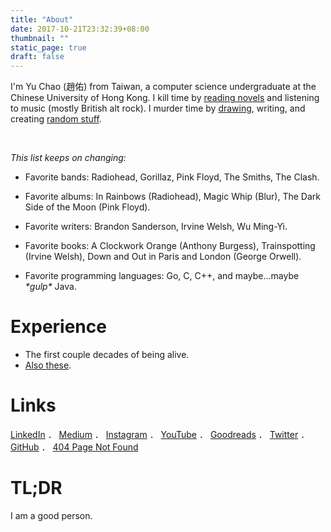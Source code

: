 ```yaml
---
title: "About"
date: 2017-10-21T23:32:39+08:00
thumbnail: ""
static_page: true
draft: false
---
```


I'm Yu Chao (趙佑) from Taiwan, a computer science undergraduate at the Chinese University of Hong Kong. I kill time by [reading novels](https://www.goodreads.com/author/show/18427549.Yu_Chao) and listening to music (mostly British alt rock). I murder time by [drawing](https://www.instagram.com/yuchao.jpg/), writing, and creating [random stuff](/projects).

<br />

*This list keeps on changing:*

* Favorite bands: Radiohead, Gorillaz, Pink Floyd, The Smiths, The Clash.

* Favorite albums: In Rainbows (Radiohead), Magic Whip (Blur), The Dark Side of the Moon (Pink Floyd).

* Favorite writers: Brandon Sanderson, Irvine Welsh, Wu Ming-Yi.

* Favorite books: A Clockwork Orange (Anthony Burgess), Trainspotting (Irvine Welsh), Down and Out in Paris and London (George Orwell).

* Favorite programming languages: Go, C, C++, and maybe...maybe *\*gulp\** Java.


# Experience
* The first couple decades of being alive.
* [Also these](https://yuchao.page/).

# Links
[LinkedIn](https://www.linkedin.com/in/yu-chao-a55b85b2/) ． 
[Medium](https://medium.com/@realYuChao) ．
[Instagram](https://instagram.com/yuchao.jpg) ．
[YouTube](https://www.youtube.com/channel/UC3LBzCYKiqZ_S2FaJE7o_Vw) ．
[Goodreads](https://www.goodreads.com/author/show/18427549.Yu_Chao) ．
[Twitter](https://twitter.com/realYuChao) ．
[GitHub](https://github.com/YuChaoGithub) ．
[404 Page Not Found](https://shinerightstudio.com/404)

# TL;DR
I am a good person.
